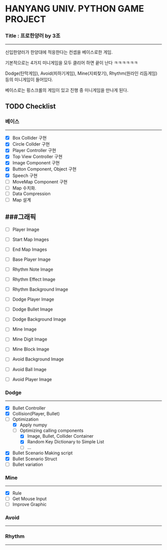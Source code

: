 # HANYANG UNIV. PYTHON GAME PROJECT

### Title : 프로한양러 by 3조
------------------------------------
신입한양러가 한양대에 적응한다는 컨셉을 베이스로한 게임.

기본적으로는 4가지 미니게임을 모두 클리어 하면 끝이 난다 ㅋㅋㅋㅋㅋㅋ

Dodge(탄막게임), Avoid(피하기게임), Mine(지뢰찾기), Rhythm(원라인 리듬게임)
등의 미니게임이 들어있다.

베이스로는 횡스크롤의 게임이 있고 진행 중 미니게임을 만나게 된다.
## TODO Checklist
### 베이스
---------------------------------
- [x] Box Collider 구현
- [x] Circle Collder 구현
- [x] Player Controller 구현
- [x] Top View Controller 구현
- [x] Image Component 구현
- [x] Button Component, Object 구현
- [x] Speech 구현
- [ ] MoveMap Component 구현
- [ ] Map 수치화.
- [ ] Data Compression
- [ ] Map 설계

###그래픽
----------------------------------
- [ ] Player Image
- [ ] Start Map Images
- [ ] End Map Images
- [ ] Base Player Image

- [ ] Rhythm Note Image
- [ ] Rhythm Effect Image
- [ ] Rhythm Background Image

- [ ] Dodge Player Image
- [ ] Dodge Bullet Image
- [ ] Dodge Background Image

- [ ] Mine Image
- [ ] Mine Digit Image
- [ ] Mine Block Image

- [ ] Avoid Background Image
- [ ] Avoid Ball Image
- [ ] Avoid Player Image

### Dodge
----------------------------------
- [x] Bullet Controller
- [x] Collision(Player, Bullet)
- [ ] Optimization
  - [x] Apply numpy  
  - [ ] Optimizing calling components
    - [x] Image, Bullet, Collider Container 
    - [x] Random Key Dictionary to Simple List
    - [ ] ...
- [x] Bullet Scenario Making script
- [x] Bullet Scenario Struct
- [ ] Bullet variation

### Mine
-----------------------------------
- [x] Rule
- [ ] Get Mouse Input
- [ ] Improve Graphic

### Avoid
-----------------------------------

### Rhythm
-----------------------------------
